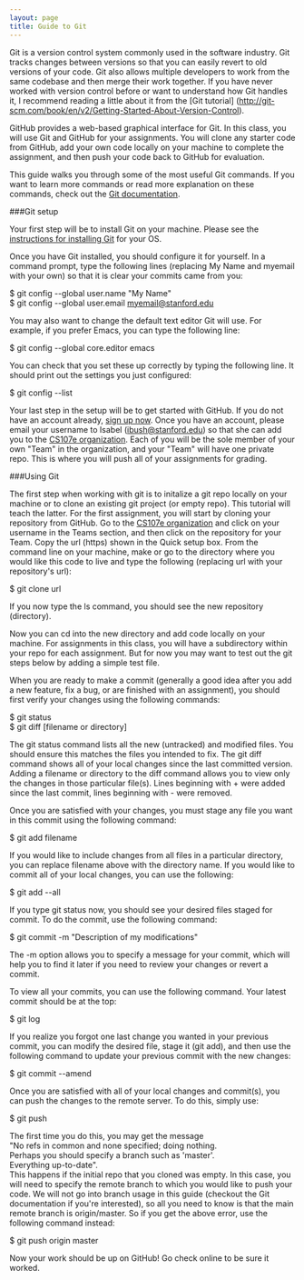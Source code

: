 ```yaml
---
layout: page
title: Guide to Git
---
```


Git is a version control system commonly used in the software industry.
Git tracks changes between versions so that you can easily revert to old versions
of your code. Git also allows multiple developers to work from the same
codebase and then merge their work together. If you have never worked with version 
control before or want to understand how Git handles it, I recommend reading a little 
about it from the [Git tutorial]
(http://git-scm.com/book/en/v2/Getting-Started-About-Version-Control).

GitHub provides a web-based graphical interface for Git. In this class, you will 
use Git and GitHub for your assignments. You will clone any starter code from
GitHub, add your own code locally on your machine to complete the assignment,
and then push your code back to GitHub for evaluation.

This guide walks you through some of the most useful Git commands. If you want to 
learn more commands or read more explanation on these commands, check out the 
[Git documentation](http://git-scm.com/doc).

###Git setup

Your first step will be to install Git on your machine. Please see the
[instructions for installing Git](http://git-scm.com/book/en/v2/Getting-Started-Installing-Git) for your OS.

Once you have Git installed, you should configure it for yourself. In a command
prompt, type the following lines (replacing My Name and myemail with your own) 
so that it is clear your commits came from you:

$ git config --global user.name "My Name"  
$ git config --global user.email myemail@stanford.edu

You may also want to change the default text editor Git will use. For example,
if you prefer Emacs, you can type the following line:

$ git config --global core.editor emacs

You can check that you set these up correctly by typing the following line. It 
should print out the settings you just configured:

$ git config --list

Your last step in the setup will be to get started with GitHub. If you do not have
an account already, [sign up now](https://github.com). Once you have an account,
please email your username to Isabel (ibush@stanford.edu) so that she can add you to the
[CS107e organization](https://github.com/cs107e). Each of you will be the sole member 
of your own "Team" in the organization, and your "Team" will have one private repo.
This is where you will push all of your assignments for grading.

###Using Git

The first step when working with git is to initalize a git repo locally on your machine
or to clone an existing git project (or empty repo). This tutorial will teach the latter.
For the first assignment, you will start by cloning your repository from GitHub.
Go to the [CS107e organization](https://github.com/cs107e) and click on your username in the 
Teams section, and then click on the repository for your Team. Copy the url (https) shown in
the Quick setup box. From the command line on your machine, make or go to
the directory where you would like this code to live and type the following (replacing url with
your repository's url):

$ git clone url 

If you now type the ls command, you should see the new repository (directory).

Now you can cd into the new directory and add code locally on your machine. For assignments in this class,
you will have a subdirectory within your repo for each assignment. But for now you may want to test
out the git steps below by adding a simple test file. 

When you are ready to 
make a commit (generally a good idea after you add a new feature, fix a bug, or are 
finished with an assignment), you should first verify your changes using the following 
commands:

$ git status  
$ git diff [filename or directory]

The git status command lists all the new (untracked) and modified files. You should 
ensure this matches the files you intended to fix. The git diff command shows all of 
your local changes since the last committed version. Adding a filename or 
directory to the diff command allows you to view only the changes in those particular 
file(s). Lines beginning with + were added since the last commit, lines beginning 
with - were removed.

Once you are satisfied with your changes, you must stage any file you want in 
this commit using the following command:

$ git add filename

If you would like to include changes from all files in a particular directory, you can 
replace filename above with the directory name. If you would like to commit all of 
your local changes, you can use the following:

$ git add --all

If you type git status now, you should see your desired files staged for commit.
To do the commit, use the following command:

$ git commit -m "Description of my modifications"

The -m option allows you to specify a message for your commit, which will help you to 
find it later if you need to review your changes or revert a commit.

To view all your commits, you can use the following command. Your latest commit should
be at the top:

$ git log

If you realize you forgot one last change you wanted in your previous commit, you can
modify the desired file, stage it (git add), and then use the following command to 
update your previous commit with the new changes:

$ git commit --amend

Once you are satisfied with all of your local changes and commit(s), you can push
the changes to the remote server. To do this, simply use:

$ git push

The first time you do this, you may get the message  
"No refs in common and none specified; doing nothing.  
Perhaps you should specify a branch such as 'master'.  
Everything up-to-date".   
This happens if the initial repo that you cloned was empty. In this case, 
you will need to specify the remote branch to which you would like to
push your code. We will not go into branch usage in this guide (checkout the Git 
documentation if you're interested), so all you need to know is that the main remote
branch is origin/master. So if you get the above error, use the following command
instead:

$ git push origin master

Now your work should be up on GitHub! Go check online to be sure it worked. 
